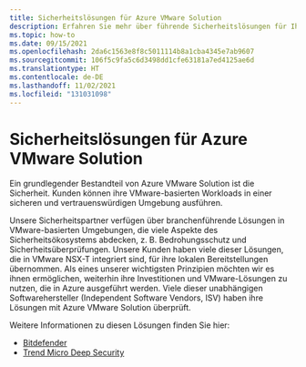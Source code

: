 ```yaml
---
title: Sicherheitslösungen für Azure VMware Solution
description: Erfahren Sie mehr über führende Sicherheitslösungen für Ihre private Azure VMware Solution-Cloud.
ms.topic: how-to
ms.date: 09/15/2021
ms.openlocfilehash: 2da6c1563e8f8c5011114b8a1cba4345e7ab9607
ms.sourcegitcommit: 106f5c9fa5c6d3498dd1cfe63181a7ed4125ae6d
ms.translationtype: HT
ms.contentlocale: de-DE
ms.lasthandoff: 11/02/2021
ms.locfileid: "131031098"
---
```

# <a name="security-solutions-for-azure-vmware-solution"></a>Sicherheitslösungen für Azure VMware Solution

Ein grundlegender Bestandteil von Azure VMware Solution ist die Sicherheit. Kunden können ihre VMware-basierten Workloads in einer sicheren und vertrauenswürdigen Umgebung ausführen.

Unsere Sicherheitspartner verfügen über branchenführende Lösungen in VMware-basierten Umgebungen, die viele Aspekte des Sicherheitsökosystems abdecken, z. B. Bedrohungsschutz und Sicherheitsüberprüfungen. Unsere Kunden haben viele dieser Lösungen, die in VMware NSX-T integriert sind, für ihre lokalen Bereitstellungen übernommen. Als eines unserer wichtigsten Prinzipien möchten wir es ihnen ermöglichen, weiterhin ihre Investitionen und VMware-Lösungen zu nutzen, die in Azure ausgeführt werden. Viele dieser unabhängigen Softwarehersteller (Independent Software Vendors, ISV) haben ihre Lösungen mit Azure VMware Solution überprüft.

Weitere Informationen zu diesen Lösungen finden Sie hier:

- [Bitdefender](https://businessinsights.bitdefender.com/expanding-security-support-for-azure-vmware-solution)
- [Trend Micro Deep Security](https://www.trendmicro.com/en_us/business/products/hybrid-cloud/deep-security.html)
